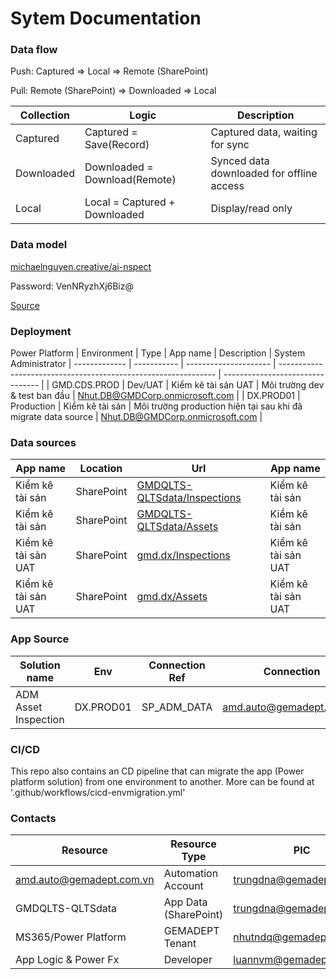 # Sytem Documentation

### Data flow

Push: Captured => Local => Remote (SharePoint)

Pull: Remote (SharePoint) => Downloaded => Local

| Collection         | Logic                          | Description                               |
| ------------------ | ------------------------------ | ----------------------------------------- |
| Captured           | Captured = Save(Record)        | Captured data, waiting for sync           |
| Downloaded         | Downloaded = Download(Remote)  | Synced data downloaded for offline access |
| Local              | Local = Captured + Downloaded  | Display/read only                         |

### Data model

[michaelnguyen.creative/ai-nspect](https://dbdocs.io/michaelnguyen.creative/ai-nspect)

Password: VenNRyzhXj6Biz@

[Source](https://dbdiagram.io/d/ai-nspect-684eb10c3cc77757c8ef42c3)

### Deployment

Power Platform
| Environment   | Type        | App name              | Description                                                    | System Administrator
| ------------- | ----------- | --------------------- | -------------------------------------------------------------- | -------------------------------- |
| GMD.CDS.PROD  | Dev/UAT     | Kiểm kê tài sản UAT   | Môi trường dev & test ban đầu                                  | Nhut.DB@GMDCorp.onmicrosoft.com  |
| DX.PROD01     | Production  | Kiểm kê tài sản       | Môi trường production hiện tại sau khi đã migrate data source  | Nhut.DB@GMDCorp.onmicrosoft.com  |

### Data sources

| App name             | Location    | Url                                                                                                         | App name             | 
| -------------------- | ----------  | ----------------------------------------------------------------------------------------------------------- | -------------------- |
| Kiểm kê tài sản      | SharePoint  | [GMDQLTS-QLTSdata/Inspections](https://gmdcorp.sharepoint.com/sites/GMDQLTS-QLTSdata/Lists/Inspections)     | Kiểm kê tài sản      |
| Kiểm kê tài sản      | SharePoint  | [GMDQLTS-QLTSdata/Assets](https://gmdcorp.sharepoint.com/sites/GMDQLTS-QLTSdata/Lists/Assets)               | Kiểm kê tài sản      |
| Kiểm kê tài sản UAT  | SharePoint  | [gmd.dx/Inspections](https://gmdcorp.sharepoint.com/sites/gmd.dx/Lists/Inspections)                         | Kiểm kê tài sản UAT  |
| Kiểm kê tài sản UAT  | SharePoint  | [gmd.dx/Assets](https://gmdcorp.sharepoint.com/sites/gmd.dx/Lists/Assets)                                   | Kiểm kê tài sản UAT  |

### App Source

| Solution name        | Env        | Connection Ref  | Connection                | Publisher                            |
| -------------------- | ---------- | --------------- | ------------------------- | ------------------------------------ |
| ADM Asset Inspection | DX.PROD01  | SP_ADM_DATA     | amd.auto@gemadept.com.vn  | GMD Digital Transformation (GMD_DX)  |

### CI/CD

This repo also contains an CD pipeline that can migrate the app (Power platform solution) from one environment  to another. More can be found at '.github/workflows/cicd-envmigration.yml'

### Contacts

| Resource                      | Resource Type         | PIC                       | Role                |
| ----------------------------- | --------------------- | ------------------------- | ------------------- |
| amd.auto@gemadept.com.vn      | Automation Account    | trungdna@gemadept.com.vn  | Owner               |
| GMDQLTS-QLTSdata              | App Data (SharePoint) | trungdna@gemadept.com.vn  | PIC                 |
| MS365/Power Platform          | GEMADEPT Tenant       | nhutndq@gemadept.com.vn   | IT Admin            |
| App Logic & Power Fx          | Developer             | luannvm@gemadept.com.vn   | Developer/Architect |


